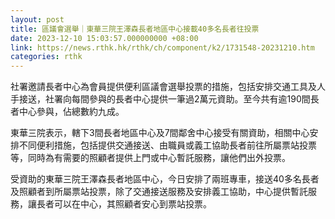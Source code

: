 ```yaml
---
layout: post
title: 區議會選舉｜東華三院王澤森長者地區中心接載40多名長者往投票
date: 2023-12-10 15:03:57.000000000 +08:00
link: https://news.rthk.hk/rthk/ch/component/k2/1731548-20231210.htm
categories: rthk
---
```


社署邀請長者中心為會員提供便利區議會選舉投票的措施，包括安排交通工具及人手接送，社署向每間參與的長者中心提供一筆過2萬元資助。至今共有逾190間長者中心參與，佔總數約九成。

東華三院表示，轄下3間長者地區中心及7間鄰舍中心接受有關資助，相關中心安排不同便利措施，包括提供交通接送、由職員或義工協助長者前往所屬票站投票等，同時為有需要的照顧者提供上門或中心暫託服務，讓他們出外投票。

受資助的東華三院王澤森長者地區中心，今日安排了兩班專車，接送40多名長者及照顧者到所屬票站投票，除了交通接送服務及安排義工協助，中心提供暫託服務，讓長者可以在中心，其照顧者安心到票站投票。
